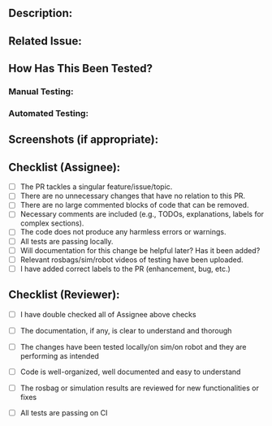 <!--- Provide a general summary of your changes in the Title above -->

## Description:
<!--- Describe your changes in detail -->

## Related Issue:
<!--- This project only accepts pull requests related to open issues -->
<!--- If suggesting a new feature or change, please discuss it in an issue first -->
<!--- If fixing a bug, there should be an issue describing it with steps to reproduce -->
<!--- Please link to the issue here: -->

## How Has This Been Tested?
<!--- Please describe in detail how you tested your changes. -->
<!--- Include details of your testing environment, and the tests you ran to -->
<!--- see how your change affects other areas of the code, etc. -->

### Manual Testing:

### Automated Testing:
<!--- Describe any automated tests you added or ran. -->

## Screenshots (if appropriate):

## Checklist (Assignee):

- [ ] The PR tackles a singular feature/issue/topic.
- [ ] There are no unnecessary changes that have no relation to this PR.
- [ ] There are no large commented blocks of code that can be removed.
- [ ] Necessary comments are included (e.g., TODOs, explanations, labels for complex sections).
- [ ] The code does not produce any harmless errors or warnings.
- [ ] All tests are passing locally.
- [ ] Will documentation for this change be helpful later? Has it been added?
- [ ] Relevant rosbags/sim/robot videos of testing have been uploaded.
- [ ] I have added correct labels to the PR (enhancement, bug, etc.)

## Checklist (Reviewer):

- [ ] I have double checked all of Assignee above checks
- [ ] The documentation, if any, is clear to understand and thorough
- [ ] The changes have been tested locally/on sim/on robot and they are performing as intended
- [ ] Code is well-organized, well documented and easy to understand
- [ ] The rosbag or simulation results are reviewed for new functionalities or fixes
- [ ] All tests are passing on CI

